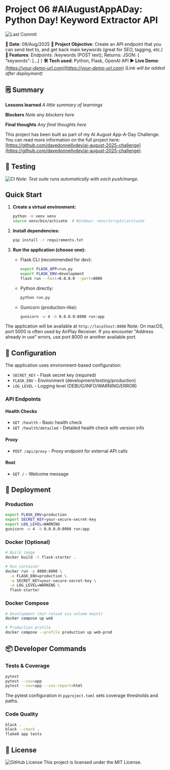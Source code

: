 # Project 06 #AIAugustAppADay: Python Day! Keyword Extractor API

![Last Commit](https://img.shields.io/github/last-commit/davedonnellydev/ai-august-2025-06)

**📆 Date**: 08/Aug/2025
**🎯 Project Objective**: Create an API endpoint that you can send text to, and get back main keywords (great for SEO, tagging, etc.)
**🚀 Features**: Endpoints: /keywords (POST text); Returns: JSON: { "keywords": [...] }
**🛠️ Tech used**: Python, Flask, OpenAI API
**▶️ Live Demo**: *[https://your-demo-url.com](https://your-demo-url.com)*
*(Link will be added after deployment)*

## 🗒️ Summary
**Lessons learned**
*A little summary of learnings*

**Blockers**
*Note any blockers here*

**Final thoughts**
*Any final thoughts here*


This project has been built as part of my AI August App-A-Day Challenge. You can read more information on the full project here: [https://github.com/davedonnellydev/ai-august-2025-challenge](https://github.com/davedonnellydev/ai-august-2025-challenge).

## 🧪 Testing

![CI](https://github.com/davedonnellydev/ai-august-2025-06/actions/workflows/ci.yml/badge.svg)
*Note: Test suite runs automatically with each push/merge.*

## Quick Start

1. **Create a virtual environment:**
   ```bash
   python -m venv venv
   source venv/bin/activate  # Windows: venv\Scripts\activate
   ```

2. **Install dependencies:**
   ```bash
   pip install -r requirements.txt
   ```

3. **Run the application (choose one):**
   - Flask CLI (recommended for dev):
     ```bash
     export FLASK_APP=run.py
     export FLASK_ENV=development
     flask run --host=0.0.0.0 --port=8000
     ```
   - Python directly:
     ```bash
     python run.py
     ```
   - Gunicorn (production-like):
     ```bash
     gunicorn -w 4 -b 0.0.0.0:8000 run:app
     ```

The application will be available at `http://localhost:8000`
Note: On macOS, port 5000 is often used by AirPlay Receiver. If you encounter "Address already in use" errors, use port 8000 or another available port.


## 🔧 Configuration

The application uses environment-based configuration:

- `SECRET_KEY` - Flask secret key (required)
- `FLASK_ENV` - Environment (development/testing/production)
- `LOG_LEVEL` - Logging level (DEBUG/INFO/WARNING/ERROR)

### API Endpoints
#### Health Checks

- `GET /health` - Basic health check
- `GET /health/detailed` - Detailed health check with version info

#### Proxy

- `POST /api/proxy` - Proxy endpoint for external API calls

#### Root

- `GET /` - Welcome message

## 🎉 Deployment

### Production

```bash
export FLASK_ENV=production
export SECRET_KEY=your-secure-secret-key
export LOG_LEVEL=WARNING
gunicorn -w 4 -b 0.0.0.0:8000 run:app
```

### Docker (Optional)

```bash
# Build image
docker build -t flask-starter .

# Run container
docker run -p 8000:8000 \
  -e FLASK_ENV=production \
  -e SECRET_KEY=your-secure-secret-key \
  -e LOG_LEVEL=WARNING \
  flask-starter
```

### Docker Compose

```bash
# Development (hot-reload via volume mount)
docker compose up web

# Production profile
docker compose --profile production up web-prod
```


## 📦 Developer Commands

### Tests & Coverage
```bash
pytest
pytest --cov=app
pytest --cov=app --cov-report=html
```
The pytest configuration in `pyproject.toml` sets coverage thresholds and paths.

### Code Quality
```bash
black .
black --check .
flake8 app tests
```



## 📜 License
![GitHub License](https://img.shields.io/github/license/davedonnellydev/ai-august-2025-06)
This project is licensed under the MIT License.

